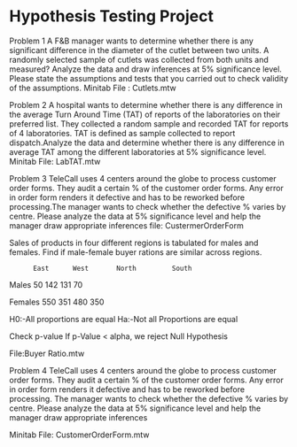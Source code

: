 # Hypothesis Testing Project


Problem 1
A F&B manager wants to determine whether there is any significant difference in the diameter of the cutlet between two units. A randomly selected sample of cutlets was collected from both units and measured? Analyze the data and draw inferences at 5% significance level. Please state the assumptions and tests that you carried out to check validity of the assumptions.
Minitab File : Cutlets.mtw

Problem 2
A hospital wants to determine whether there is any difference in the average Turn Around Time (TAT) of reports of the laboratories on their preferred list. They collected a random sample and recorded TAT for reports of 4 laboratories. TAT is defined as sample collected to report dispatch.Analyze the data and determine whether there is any difference in average TAT among the different laboratories at 5% significance level.
Minitab File: LabTAT.mtw

Problem 3
TeleCall uses 4 centers around the globe to process customer order forms. They audit a certain % of the customer order forms. Any error in order form renders it defective and has to be reworked before processing.The manager wants to check whether the defective % varies by centre. Please analyze the data at 5% significance level and help the manager draw appropriate inferences 
file: CustermerOrderForm

Sales of products in four different regions is tabulated for males and females. Find if male-female buyer rations are similar across regions. 
    
          East      West       North         South

 Males     50        142         131           70

 Females   550       351         480           350

H0:-All proportions are equal
Ha:-Not all Proportions are equal

Check p-value
If p-Value < alpha, we reject Null Hypothesis

File:Buyer Ratio.mtw

Problem 4
TeleCall uses 4 centers around the globe to process customer order forms. They audit a certain %  of the customer order forms. Any error in order form renders it defective and has to be reworked before processing.  The manager wants to check whether the defective %  varies by centre. Please analyze the data at 5% significance level and help the manager draw appropriate inferences

Minitab File: CustomerOrderForm.mtw










